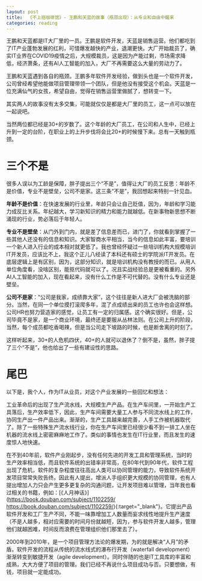```yaml
---
layout: post
title:  《不上班咖啡馆》- 王鹏和天蓝的故事（瓶颈出现）：从专业和自由中醒来
categories: reading
---
```

王鹏和天蓝都是IT大厂里的一员。王鹏是软件开发，天蓝是销售运营。他们都吃到了IT产业蓬勃发展的红利，可惜爆发越快的产业，退潮更快。大厂开始裁员了，确实IT业界在COVID19疫情之后，大规模裁员，这是因为产能过剩，市场需求降低，经济萧条，还有AI人工智能的加入，大厂不再需要这么大量的劳动力了。

王鹏和天蓝遇到各自的瓶颈。王鹏多年软件开发经验，做到头也是一个软件开发，公司曾经希望他能做项目管理带领一个团队，但是他没有接受这个机会。天蓝是一位充满仙气的女孩，希望自由，觉得在销售运营里做腻了，想转变一下。

其实两人的故事没有太多交集，可能就仅仅是都是大厂里的员工，这一点可以放在一起说吧。

当然两位都已经是30+的岁数了。这个年龄的大厂员工，在公司和人生中，已经上升到一定的台阶，在职业上的上升步伐将会比20+的时候慢下来。总有一天触到瓶颈。

# 三个不是

很多人误以为工龄是保障，胖子提出三个“不是”，值得让大厂的员工反思：年龄不是价值，专业不是壁垒，公司不是家。这三条“不是”，我回想起来特别一针见血。

**年龄不是价值**：在快速发展的行业里，年龄只会让自己贬值，因为，年龄和学习能力成反比关系。年纪越大，学习新知识的精力和能力就越低。在新事物新思想不断涌现的行业，势必落后于年轻人。

**专业不是壁垒**：从门外到门内，就是差了信息差而已，进门了，你就看到掌握了一些其他人还没有的信息和知识。大家智商水平相当，当今的信息如此丰富，要培训一个新人进入行业的成本相对就更低了。我也曾经怀疑过一些培训机构大规模培训IT开发员，应该比不上，我这个正儿八经读了本科还有硕士的学院派IT开发员。在底层逻辑上是有区别，因为，这部分知识，就是培训机构没有教授的而已。从用人单位角度看，没啥区别，能抠代码就可以了。况且实战经验总是更被看重的。另外AI人工智能的加入，现在看起来，没有什么工作是不可代替的。没有什么专业还是壁垒。

**公司不是家**：“公司是我家，成绩靠大家”，这个往往是新人进大厂会被洗脑的部分。当然，在同一个单位摸打滚爬多年，混了点成绩出来的员工也许也会这样想。公司HR也努力营造家的感觉，让员工有一定的归属感。这个确实很好。但是，公司毕竟不是家，是一个商业环境，最终还是要服从丛林法则。在公司上升的阶段，当然，每个成员都吃香喝辣，但是当公司走下坡路的时候，也是断舍离的时刻了。

这样听起来，30+的人危机四伏，40+的人就可以退休了？倒不是，虽然，胖子提了三个“不是”，他也给出了一些有建设性的思路。

# 




# 尾巴 

以下是，我个人，作为IT从业员，对这个产业发展的一些回忆和想法：

工业革命后的出现了生产流水线，大规模生产产品。在生产车间里，一开始生产工具落后，生产效率低下，因此，生产车间需要大量工人参与不同流水线上的工作，协同生产出一件产品出来。渐渐的，生产工具越来越完善，人手工作被机器取代了。除了一些特殊生产流水线行业，你在生产车间里已经很少看不到一排工人坐在机器的流水线上密密麻麻地工作了。类似的事情也发生在IT行业里，而且发生的速度惊人地快速。

在不到40年前，软件产业刚起步，没有任何先进的开发工具和管理系统，当时的生产效率相当低，而且软件系统的出错率非常高，在80年代到90年代，软件工程出现了危机，软件的复杂程度往往高出人类可以协同管理的能力，导致软件系统开发项目常常失败告终。因此有人提出，增派人手组织更大规模的协同管理，也有人提出增加人力只会产生更多更复杂的沟通问题，让开发项目难以管理，当年我也看过相关的书籍，例如：[《人月神话》](https://book.douban.com/subject/1102259/
https://book.douban.com/subject/1102259/){:target="_blank"}。它提出产品软件开发和工厂生产不同，不能一味靠增加工人数量而妄求线性地提升生产速度（不是人越多，相对应需要的时间月份就越短，因为，参与软件开发人越多，管理他们就越困难，时间反而浪费在管理组织他们那里去了）。

2000年到2010年，是一个项目管理方法论的爆发期，为的就是解决“人月”的矛盾，软件开发的流程从传统的流水线式的瀑布行开发（waterfall development）渐渐转变到敏捷开发（agile development）。同时伴随的也是IT工具库的丰富和成熟，大大方便了项目的管理。我们已经不再说什么项目成功与否。只要想做，有钱，项目就一定能成功。


<!--stackedit_data:
eyJoaXN0b3J5IjpbLTE0ODMwMzEyNjcsLTk4NTk0MjQ3MiwtOT
c0ODQ4NjkwXX0=
-->